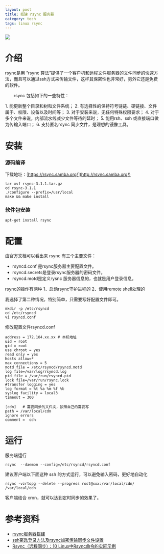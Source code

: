 ```yaml
---
layout: post
title: 搭建 rsync 服务器
category: tech
tags: linux rsync
---
```

![](https://cdn.kelu.org/blog/tags/linux.jpg)

# 介绍

rsync是用 “rsync 算法”提供了一个客户机和远程文件服务器的文件同步的快速方法，而且可以通过ssh方式来传输文件，这样其保密性也非常好，另外它还是免费的软件。

　　rsync 包括如下的一些特性：

1\. 能更新整个目录和树和文件系统；
2\. 有选择性的保持符号链链、硬链接、文件属于、权限、设备以及时间等；
3\. 对于安装来说，无任何特殊权限要求；
4\. 对于多个文件来说，内部流水线减少文件等待的延时；
5\. 能用rsh、ssh 或直接端口做为传输入端口；
6\. 支持匿名rsync 同步文件，是理想的镜像工具。

# 安装

###  源码编译

下载地址：[https://rsync.samba.org/](http://rsync.samba.org/)

	tar xvf rsync-3.1.1.tar.gz
	cd rsync-3.1.1
	./configure --prefix=/usr/local
	make && make install

### 软件包安装

	apt-get install rsync

# 配置

由官方文档可以看出来 rsync 有三个主要文件：

* rsyncd.conf 是rsync服务器主要配置文件。
* rsyncd.secrets是登录rsync服务器的密码文件。
* rsyncd.motd是定义rysnc 服务器信息的，也就是用户登录信息。

rsync的操作有两种
1、启动rsync守护进程的
2、使用remote shell处理的

我选择了第二种情况，特别简单，只需要写好配置文件即可。

	mkdir -p /etc/rsyncd
	cd /etc/rsyncd
	vi rsyncd.conf

修改配置文件rsyncd.conf

	address = 172.104.xx.xx # 本机地址
	uid = root
	gid = root
	use chroot = yes
	read only = yes
	hosts allow=*
	max connections = 5
	motd file = /etc/rsyncd/rsyncd.motd
	log file=/var/log/rsyncd.log
	pid file = /var/run/rsyncd.pid
	lock file=/var/run/rsync.lock
	#transfer logging = yes
	log format = %t %a %m %f %b
	syslog facility = local3
	timeout = 300
	
	[cdn]   # 需要同步的文件夹，按照自己的需要写
	path = /var/local/cdn
	ignore errors
	comment =  cdn

# 运行

服务端运行

	rsync  --daemon --config=/etc/rsyncd/rsyncd.conf

建议客户端以下面这种 ssh 的方式运行，可以避免输入密码，更好地自动化

	rsync -vzrtopg --delete --progress root@xxx:/var/local/cdn/ /var/local/cdn

客户端结合 cron，就可以达到定时同步的效果了。

# 参考资料

* [rsync服务器搭建](https://my.oschina.net/yearnfar/blog/509089) 
* [ssh密匙登录方法及rsync加密传输同步文件设置](https://www.b9go.com/blog/myweishanli/article/443)
* [Rsync（远程同步）：10 Linux中Rsync命令的实际示例](https://www.howtoing.com/rsync-local-remote-file-synchronization-commands/)
